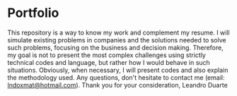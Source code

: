 # Portfolio

This repository is a way to know my work and complement my resume.
I will simulate existing problems in companies and the solutions needed to solve such problems, focusing on the business and decision making.
Therefore, my goal is not to present the most complex challenges using strictly technical codes and language, but rather how I would behave in such situations.
Obviously, when necessary, I will present codes and also explain the methodology used.
Any questions, don't hesitate to contact me (email: lndoxmat@hotmail.com).
Thank you for your consideration,
Leandro Duarte 